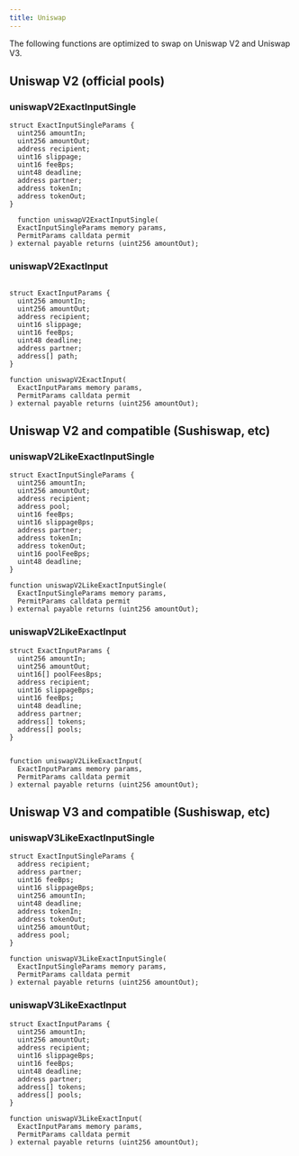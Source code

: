 ```yaml
---
title: Uniswap
---
```


The following functions are optimized to swap on Uniswap V2 and Uniswap V3.

## Uniswap V2 (official pools)

### uniswapV2ExactInputSingle

```solidity
struct ExactInputSingleParams {
  uint256 amountIn;
  uint256 amountOut;
  address recipient;
  uint16 slippage;
  uint16 feeBps;
  uint48 deadline;
  address partner;
  address tokenIn;
  address tokenOut;
}

  function uniswapV2ExactInputSingle(
  ExactInputSingleParams memory params,
  PermitParams calldata permit
) external payable returns (uint256 amountOut);

```

### uniswapV2ExactInput

```solidity

struct ExactInputParams {
  uint256 amountIn;
  uint256 amountOut;
  address recipient;
  uint16 slippage;
  uint16 feeBps;
  uint48 deadline;
  address partner;
  address[] path;
}

function uniswapV2ExactInput(
  ExactInputParams memory params,
  PermitParams calldata permit
) external payable returns (uint256 amountOut);
```

## Uniswap V2 and compatible (Sushiswap, etc)

### uniswapV2LikeExactInputSingle

```solidity
struct ExactInputSingleParams {
  uint256 amountIn;
  uint256 amountOut;
  address recipient;
  address pool;
  uint16 feeBps;
  uint16 slippageBps;
  address partner;
  address tokenIn;
  address tokenOut;
  uint16 poolFeeBps;
  uint48 deadline;
}

function uniswapV2LikeExactInputSingle(
  ExactInputSingleParams memory params,
  PermitParams calldata permit
) external payable returns (uint256 amountOut);
```

### uniswapV2LikeExactInput

```solidity
struct ExactInputParams {
  uint256 amountIn;
  uint256 amountOut;
  uint16[] poolFeesBps;
  address recipient;
  uint16 slippageBps;
  uint16 feeBps;
  uint48 deadline;
  address partner;
  address[] tokens;
  address[] pools;
}


function uniswapV2LikeExactInput(
  ExactInputParams memory params,
  PermitParams calldata permit
) external payable returns (uint256 amountOut);
```

## Uniswap V3 and compatible (Sushiswap, etc)

### uniswapV3LikeExactInputSingle

```solidity
struct ExactInputSingleParams {
  address recipient;
  address partner;
  uint16 feeBps;
  uint16 slippageBps;
  uint256 amountIn;
  uint48 deadline;
  address tokenIn;
  address tokenOut;
  uint256 amountOut;
  address pool;
}

function uniswapV3LikeExactInputSingle(
  ExactInputSingleParams memory params,
  PermitParams calldata permit
) external payable returns (uint256 amountOut);
```

### uniswapV3LikeExactInput

```solidity
struct ExactInputParams {
  uint256 amountIn;
  uint256 amountOut;
  address recipient;
  uint16 slippageBps;
  uint16 feeBps;
  uint48 deadline;
  address partner;
  address[] tokens;
  address[] pools;
}

function uniswapV3LikeExactInput(
  ExactInputParams memory params,
  PermitParams calldata permit
) external payable returns (uint256 amountOut);
```
